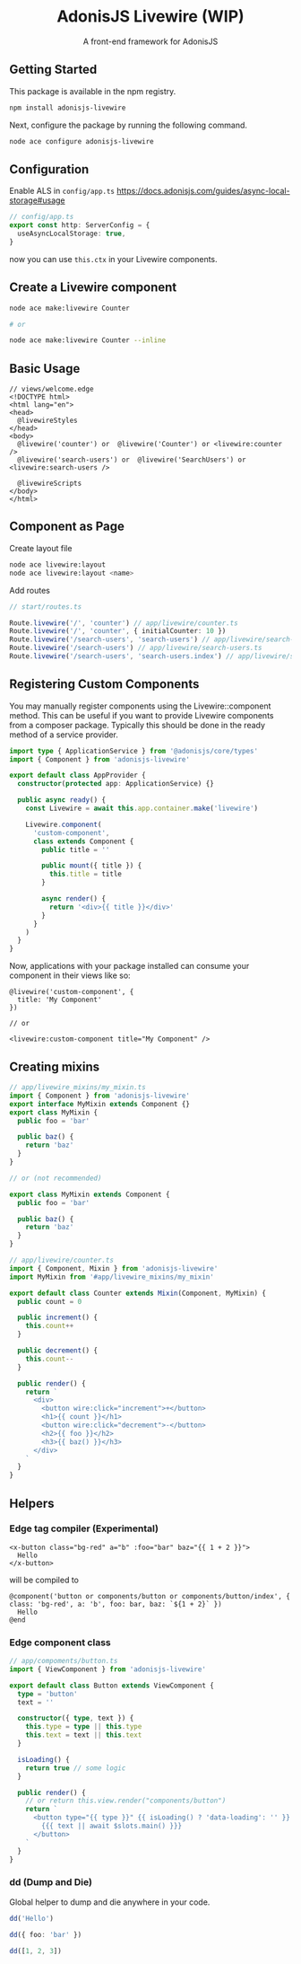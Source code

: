<div align="center">
  <h1><b>AdonisJS Livewire (WIP)</b></h1>

  <p>A front-end framework for AdonisJS</p>
</div>

## Getting Started

This package is available in the npm registry.

```bash
npm install adonisjs-livewire
```

Next, configure the package by running the following command.

```bash
node ace configure adonisjs-livewire
```

## Configuration

Enable ALS in `config/app.ts` https://docs.adonisjs.com/guides/async-local-storage#usage

```ts
// config/app.ts
export const http: ServerConfig = {
  useAsyncLocalStorage: true,
}
```

now you can use `this.ctx` in your Livewire components.

## Create a Livewire component

```sh
node ace make:livewire Counter

# or

node ace make:livewire Counter --inline
```

## Basic Usage

```blade
// views/welcome.edge
<!DOCTYPE html>
<html lang="en">
<head>
  @livewireStyles
</head>
<body>
  @livewire('counter') or  @livewire('Counter') or <livewire:counter />
  @livewire('search-users') or  @livewire('SearchUsers') or <livewire:search-users />

  @livewireScripts
</body>
</html>
```

## Component as Page

Create layout file

```sh
node ace livewire:layout
node ace livewire:layout <name>
```

Add routes

```ts
// start/routes.ts

Route.livewire('/', 'counter') // app/livewire/counter.ts
Route.livewire('/', 'counter', { initialCounter: 10 })
Route.livewire('/search-users', 'search-users') // app/livewire/search-users.ts
Route.livewire('/search-users') // app/livewire/search-users.ts
Route.livewire('/search-users', 'search-users.index') // app/livewire/search-users/index.ts
```

## Registering Custom Components

You may manually register components using the Livewire::component method. This can be useful if you want to provide Livewire components from a composer package. Typically this should be done in the ready method of a service provider.

```ts
import type { ApplicationService } from '@adonisjs/core/types'
import { Component } from 'adonisjs-livewire'

export default class AppProvider {
  constructor(protected app: ApplicationService) {}

  public async ready() {
    const Livewire = await this.app.container.make('livewire')

    Livewire.component(
      'custom-component',
      class extends Component {
        public title = ''

        public mount({ title }) {
          this.title = title
        }

        async render() {
          return '<div>{{ title }}</div>'
        }
      }
    )
  }
}
```

Now, applications with your package installed can consume your component in their views like so:

```blade
@livewire('custom-component', {
  title: 'My Component'
})

// or

<livewire:custom-component title="My Component" />
```

## Creating mixins

```ts
// app/livewire_mixins/my_mixin.ts
import { Component } from 'adonisjs-livewire'
export interface MyMixin extends Component {}
export class MyMixin {
  public foo = 'bar'

  public baz() {
    return 'baz'
  }
}

// or (not recommended)

export class MyMixin extends Component {
  public foo = 'bar'

  public baz() {
    return 'baz'
  }
}
```

```ts
// app/livewire/counter.ts
import { Component, Mixin } from 'adonisjs-livewire'
import MyMixin from '#app/livewire_mixins/my_mixin'

export default class Counter extends Mixin(Component, MyMixin) {
  public count = 0

  public increment() {
    this.count++
  }

  public decrement() {
    this.count--
  }

  public render() {
    return `
      <div>
        <button wire:click="increment">+</button>
        <h1>{{ count }}</h1>
        <button wire:click="decrement">-</button>
        <h2>{{ foo }}</h2>
        <h3>{{ baz() }}</h3>
      </div>
    `
  }
}
```

## Helpers

### Edge tag compiler (Experimental)

```edge
<x-button class="bg-red" a="b" :foo="bar" baz="{{ 1 + 2 }}">
  Hello
</x-button>
```

will be compiled to

```edge
@component('button or components/button or components/button/index', { class: 'bg-red', a: 'b', foo: bar, baz: `${1 + 2}` })
  Hello
@end
```

### Edge component class

```ts
// app/compoments/button.ts
import { ViewComponent } from 'adonisjs-livewire'

export default class Button extends ViewComponent {
  type = 'button'
  text = ''

  constructor({ type, text }) {
    this.type = type || this.type
    this.text = text || this.text
  }

  isLoading() {
    return true // some logic
  }

  public render() {
    // or return this.view.render("components/button")
    return `
      <button type="{{ type }}" {{ isLoading() ? 'data-loading': '' }} {{ $props.only(['class']).toAttrs() }}>
        {{{ text || await $slots.main() }}}
      </button>
    `
  }
}
```

### dd (Dump and Die)

Global helper to dump and die anywhere in your code.

```ts
dd('Hello')

dd({ foo: 'bar' })

dd([1, 2, 3])
```

